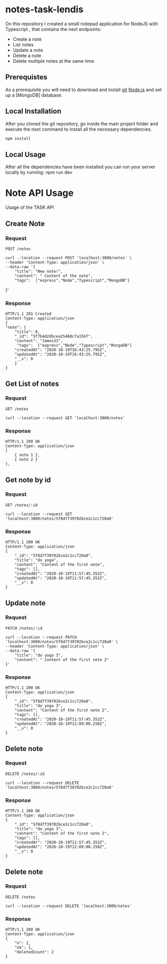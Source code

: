 # notes-task-lendis


On this repository I created a small notepad application for NodeJS with Typescript , that contains the next endpoints:

 * Create a note
 * List notes
 * Update a note
 * Delete a note
 * Delete multiple notes at the same time

## Prerequistes

As a prerequisite you will need to download and install [git](https://git-scm.com/downloads)  [Node.js](https://git-scm.com/downloads) and set up a [MongoDB] database.

## Local Installation

After you cloned the git repository, go inside the main project folder and execute the next command to install all the necessary dependencies. 

```bash
npm install
```

## Local Usage

After all the dependencies have been installed you can run your server locally by running:
    npm run dev

# Note API Usage

Usage of the TASK API

## Create Note

### Request

`POST /notes`

    curl --location --request POST 'localhost:3000/notes' \
    --header 'Content-Type: application/json' \
    --data-raw '{
        "title": "New note!",
        "content": " Content of the note",
        "tags":  ["express","Node","Typescript","MongoDB"]
}'

### Response

    HTTP/1.1 201 Created
    Content-Type: application/json
    {
    "note": {
        "title": 0,
        "_id": "5f7b4d2dbcea25460c7a1567",
        "content": "James33",
         "tags":  ["express","Node","Typescript","MongoDB"]
        "createdAt": "2020-10-19T16:43:25.795Z",
        "updatedAt": "2020-10-19T16:43:25.795Z",
        "__v": 0
        }
    }

## Get List of notes

### Request

`GET /notes`

    curl --location --request GET 'localhost:3000/notes'

### Response

    HTTP/1.1 200 OK
    Content-Type: application/json
    [
        { note 1 },
        { note 2 }
    ],
    

## Get note by id

### Request

`GET /notes/:id`

    curl --location --request GET 'localhost:3000/notes/5f8d7f39702bce2c1cc720a0'

### Response

    HTTP/1.1 200 OK
    Content-Type: application/json
    {
        "_id": "5f8d7f39702bce2c1cc720a0",
        "title": "do yoga",
        "content": "Content of the first note",
        "tags": [],
        "createdAt": "2020-10-19T11:57:45.353Z",
        "updatedAt": "2020-10-19T11:57:45.353Z",
        "__v": 0
    }

## Update note

### Request

`PATCH /notes/:id`

    curl --location --request PATCH 'localhost:3000/notes/5f8d7f39702bce2c1cc720a0' \
    --header 'Content-Type: application/json' \
    --data-raw '{
        "title": "do yoga 3",
        "content": " Content of the first note 2"
    }'
### Response

    HTTP/1.1 200 OK
    Content-Type: application/json
    {
        "_id": "5f8d7f39702bce2c1cc720a0",
        "title": "do yoga 3",
        "content": "Content of the first note 2",
        "tags": [],
        "createdAt": "2020-10-19T11:57:45.353Z",
        "updatedAt": "2020-10-19T12:09:00.250Z",
        "__v": 0
    }

## Delete note

### Request

`DELETE /notes/:id`

    curl --location --request DELETE 'localhost:3000/notes/5f8d7f39702bce2c1cc720a0'
    
### Response

    HTTP/1.1 200 OK
    Content-Type: application/json
    {
        "_id": "5f8d7f39702bce2c1cc720a0",
        "title": "do yoga 3",
        "content": "Content of the first note 2",
        "tags": [],
        "createdAt": "2020-10-19T11:57:45.353Z",
        "updatedAt": "2020-10-19T12:09:00.250Z",
        "__v": 0
    }

## Delete note

### Request

`DELETE /notes`

    curl --location --request DELETE 'localhost:3000/notes'
    
### Response

    HTTP/1.1 200 OK
    Content-Type: application/json
    {
        "n": 2,
        "ok": 1,
        "deletedCount": 2
    }